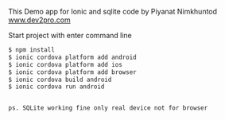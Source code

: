 This Demo app for Ionic and sqlite 
code by Piyanat Nimkhuntod
www.dev2pro.com

Start project with enter command line 
```bash
$ npm install
$ ionic cordova platform add android
$ ionic cordova platform add ios
$ ionic cordova platform add browser
$ ionic cordova build android 
$ ionic cordova run android 


ps. SQLite working fine only real device not for browser
